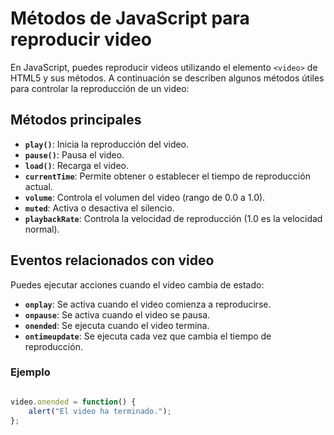# Métodos de JavaScript para reproducir video

En JavaScript, puedes reproducir videos utilizando el elemento `<video>` de HTML5 y sus métodos. A continuación se describen algunos métodos útiles para controlar la reproducción de un video:

## Métodos principales

- **`play()`**: Inicia la reproducción del video.
- **`pause()`**: Pausa el video.
- **`load()`**: Recarga el video.
- **`currentTime`**: Permite obtener o establecer el tiempo de reproducción actual.
- **`volume`**: Controla el volumen del video (rango de 0.0 a 1.0).
- **`muted`**: Activa o desactiva el silencio.
- **`playbackRate`**: Controla la velocidad de reproducción (1.0 es la velocidad normal).

## Eventos relacionados con video

Puedes ejecutar acciones cuando el video cambia de estado:

- **`onplay`**: Se activa cuando el video comienza a reproducirse.
- **`onpause`**: Se activa cuando el video se pausa.
- **`onended`**: Se ejecuta cuando el video termina.
- **`ontimeupdate`**: Se ejecuta cada vez que cambia el tiempo de reproducción.

### Ejemplo

```javascript

video.onended = function() {
    alert("El video ha terminado.");
};

```
